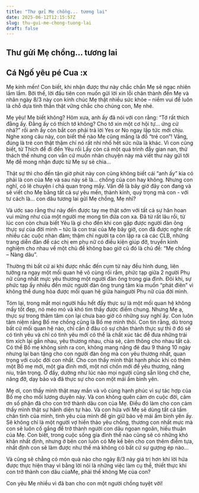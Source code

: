 ```yaml
---
title: "Thư gửi Mẹ chồng... tương lai"
date: 2025-06-12T12:15:57Z
slug: thu-gui-me-chong-tuong-lai
draft: false
---
```


## Thư gửi Mẹ chồng... tương lai

## Cá Ngố yêu pé Cua :x

Mẹ kính mến!
Con biết, khi nhận được thư này chắc chắn Mẹ sẽ ngạc nhiên lắm lắm. Bởi thế, lời đầu tiên con muốn gửi lời xin lỗi chân thành đến Mẹ và nhân ngày 8/3 này con kính chúc Mẹ thật nhiều sức khỏe – niềm vui để luôn là chỗ dựa tinh thần thật vững chắc cho chúng con, Mẹ nhé.

Mẹ yêu!
Mẹ biết không? Hôm xưa, anh ấy đã nói với con rằng: “Tớ rất thích đằng ấy. Đằng ấy có thích tớ không? Cho tớ xin một cơ hội tự... ứng cử nhá?”  rồi anh ấy còn bắt con phải trả lời Yes or No ngay lập tức mới chịu. Nghe xong câu này, con biết thế nào Mẹ cũng mắng là đồ “trẻ con”! Vâng, đúng là trẻ con thật thậm chí nó rất nhí nhố hết sức nữa là khác. Vì con cũng biết, từ Thích để
đi đến Yêu rồi Lấy còn cả một quá trình đầy gian nan, thử thách thế nhưng con vẫn cứ muốn nhân chuyện này mà viết thư này gửi tới Mẹ để mong nhận được từ Mẹ sự sẻ chia…


Thật sự thì cho đến tận giờ phút này con cũng không biết cái “anh ấy” kia có phải là con của Mẹ và sau này sẽ là... chồng của con hay không. Nhưng con nghĩ, có lẽ chuyện í chả quan trọng mấy. Vấn đề là bây giờ đây con đang và sẽ viết cho Mẹ bằng tất cả sự yêu mến, thành kính, quý trọng mà con - với tư cách là… con dâu tương lai gửi Mẹ chồng, Mẹ nhỉ?

Và ước sao rằng thư này đến được tay mẹ thật sớm với tất cả sự hân hoan vui mừng như của một người mẹ mong tin đứa con xa. Đã từ rất lâu rồi, từ lúc con còn chưa biết Yêu là gì cho đến khi con gặp được người đàn ông thực sự của đời mình – tức là con trai của Mẹ bây giờ, con đã được nghe rất nhiều các cuộc nhàn đàm; thậm chí người ta còn lập ra cả các CLB, những trang diễn đàn để các chị em phụ nữ có điều kiện giúp đỡ, truyền kinh nghiệm cho nhau về một chủ đề
không bao giờ cũ đó là chủ đề: “Mẹ chồng – Nàng dâu”.

Thường thì bất cứ ai khi được nhắc đến cụm từ này đều hình dung, liên tưởng ra ngay một mối quan hệ vô cùng rối rắm, phức tạp giữa 2 người Phụ nữ cùng nhất mực yêu thương một người đàn ông trong gia đình. Đôi khi, sự phức tạp ấy nhiều đến mức người đàn ông trung tâm kia
muốn “phát điên” vì không thể dung hòa được mối quan hệ giữa haingười Phụ nữ của đời mình.

Tóm lại, trong mắt mọi người hầu hết đấy thực sự là một mối quan hệ không mấy tốt đẹp, nó méo mó và khó tìm thấy được điểm chung. Nhưng Mẹ ạ, thực sự trong thâm tâm con lại chưa bao giờ có những suy nghĩ ấy. Con luôn tâm niệm rằng Bố mẹ chồng cũng là Bố mẹ mình thôi. Con tin rằng, dù trong bất cứ mối quan hệ nào, chỉ cần ở đâu có sự chân thành thực sự thì ở đó sẽ có tình yêu và chỉ có tình yêu mới có thể là chất xúc tác để đưa những trái tim xích lại gần nhau, yêu thương nhau, chia sẻ, cảm thông cho nhau tất cả. Có thể Bố mẹ không sinh ra con, không mang nặng đẻ đau 9 tháng 10 ngày nhưng lại ban tặng cho con  người đàn ông mà con yêu thương
nhất, quan trọng với cuộc đời con nhất. Cho con thấy mình thật hạnh phúc khi có thêm một Bố mẹ mới, một gia đình mới, một nơi chốn mới để yêu thương, nâng niu, trân trọng. Ở đấy, dường như lúc nào mọi người cũng sẵn lòng chở che, nâng đỡ, dạy bảo và đã thực sự cho con một mái ấm bình yên. 

Mẹ ơi, con thấy mình thật may mắn và vô cùng hạnh phúc vì sự tác hợp của Bố mẹ cho mối lương duyên này. Và con không quên cảm ơn cuộc đời, cảm ơn số phận đã cho con trở thành dâu con của Mẹ. Điều đó làm cho con cảm thấy mình thật sự hãnh diện tự hào. Và con hứa với Mẹ sẽ dùng tất cả tấm chân tình của mình, tình yêu của mình để gìn giữ bảo vệ mái ấm bình yên ấy. Sẽ không chỉ là một người vợ hiền thảo yêu chồng, thương con nhất mực mà con sẽ luôn cố gắng để trở thành người con dâu ngoan ngoãn, hiếu thuận của Mẹ. Con biết, trong cuộc sống gia đình thế nào cũng sẽ có những khó khăn nhất định, nhưng ở bên con luôn có Mẹ kề bên cho con thêm điểm tựa, nhất định con sẽ làm được như thế mà không có bất cứ sự gượng ép nào…

Và cũng sẽ chẳng có món quà nào cho ngày 8/3 này giá trị hơn khi lời hứa được thực hiện thay vì bằng lời nói là những việc làm cụ thể, thiết thực khi con trở thành con dâu củaMẹ, phải thế không Mẹ của con?

Con yêu Mẹ nhiều vì đã ban cho con một người chồng tuyệt vời!